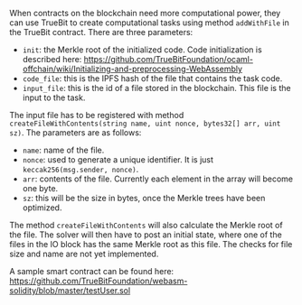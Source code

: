 When contracts on the blockchain need more computational power, they can use TrueBit to create computational tasks using method `addWithFile` in the TrueBit contract. There are three parameters:
* `init`: the Merkle root of the initialized code. Code initialization is described here:  https://github.com/TrueBitFoundation/ocaml-offchain/wiki/Initializing-and-preprocessing-WebAssembly
* `code_file`: this is the IPFS hash of the file that contains the task code.
* `input_file`: this is the id of a file stored in the blockchain. This file is the input to the task.

The input file has to be registered with method `createFileWithContents(string name, uint nonce, bytes32[] arr, uint sz)`.
The parameters are as follows:
* `name`: name of the file.
* `nonce`: used to generate a unique identifier. It is just `keccak256(msg.sender, nonce)`.
* `arr`: contents of the file. Currently each element in the array will become one byte.
* `sz`: this will be the size in bytes, once the Merkle trees have been optimized.

The method `createFileWithContents` will also calculate the Merkle root of the file. The solver will then have to post an initial state, where one of the files in the IO block has the same Merkle root as this file. The checks for file size and name are not yet implemented.

A sample smart contract can be found here:
https://github.com/TrueBitFoundation/webasm-solidity/blob/master/testUser.sol

